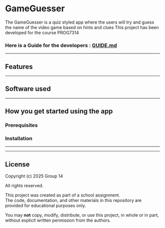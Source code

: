 # GameGuesser

The GameGuesser is a quiz styled app where the users will try and guess the name of the video game based on hints and clues
This project has been developed for the course PROG7314

### Here is a Guide for the developers : [GUIDE.md](https://github.com/ST10258256/PROG7314-POE-PART_TWO-GameGuesser/blob/main/GUIDE.md)

--- 

## Features 


---

## Software used


--- 

## How you get started using the app

### Prerequisites

### Installation

--- 

---

## License

Copyright (c) 2025 Group 14

All rights reserved.  

This project was created as part of a school assignment.  
The code, documentation, and other materials in this repository are provided for educational purposes only.  

You may **not** copy, modify, distribute, or use this project, in whole or in part,  
without explicit written permission from the authors.
